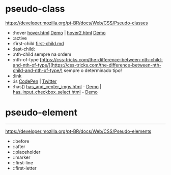 # pseudo-class

https://developer.mozilla.org/pt-BR/docs/Web/CSS/Pseudo-classes

- :hover [hover.html](./hover.html) [Demo](https://geraldotech.github.io/DevMap/CSS/pages/hover.html) | [hover2.html](./hover2.html) [Demo](https://geraldotech.github.io/DevMap/CSS/pages/hover2.html)
- :active
- :first-child [first-child.md](./first-child.md)
- :last-child:
- :nth-child  sempre na ordem
- :nth-of-type [https://css-tricks.com/the-difference-between-nth-child-and-nth-of-type/](https://css-tricks.com/the-difference-between-nth-child-and-nth-of-type/) sempre o determinado tipo!
- :link
- :is [CodePen](https://codepen.io/geraldopcf/pen/NWMVXZK) | [Twitter](https://twitter.com/addyosmani/status/1411942923671785474)
- :has() [has_and_center_imgs.html](https://github.com/geraldotech/DevMap/blob/main/CSS/pages/has/has_and_center_imgs.html) - [Demo](https://geraldotech.github.io/DevMap/CSS/pages/has_and_center_imgs.html) | [has_input_checkbox_select.html](https://github.com/geraldotech/DevMap/blob/main/CSS/pages/has/has_input_checkbox_select.html) - [Demo](https://geraldotech.github.io/DevMap/CSS/pages/has/has_input_checkbox_select.html)

# pseudo-element 

<hr>

https://developer.mozilla.org/pt-BR/docs/Web/CSS/Pseudo-elements

- ::before
- ::after
- ::placeholder
- ::marker
- ::first-line 
- ::first-letter